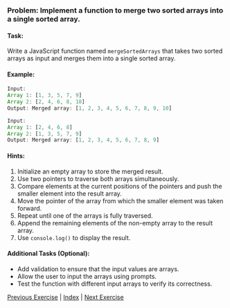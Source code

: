 ### Problem: Implement a function to merge two sorted arrays into a single sorted array.

#### Task:
Write a JavaScript function named `mergeSortedArrays` that takes two sorted arrays as input and merges them into a single sorted array.

#### Example:
```javascript
Input:
Array 1: [1, 3, 5, 7, 9]
Array 2: [2, 4, 6, 8, 10]
Output: Merged array: [1, 2, 3, 4, 5, 6, 7, 8, 9, 10]

Input:
Array 1: [2, 4, 6, 8]
Array 2: [1, 3, 5, 7, 9]
Output: Merged array: [1, 2, 3, 4, 5, 6, 7, 8, 9]
```

#### Hints:
1. Initialize an empty array to store the merged result.
2. Use two pointers to traverse both arrays simultaneously.
3. Compare elements at the current positions of the pointers and push the smaller element into the result array.
4. Move the pointer of the array from which the smaller element was taken forward.
5. Repeat until one of the arrays is fully traversed.
6. Append the remaining elements of the non-empty array to the result array.
7. Use `console.log()` to display the result.

#### Additional Tasks (Optional):
- Add validation to ensure that the input values are arrays.
- Allow the user to input the arrays using prompts.
- Test the function with different input arrays to verify its correctness.


[Previous Exercise](../10/README.md) | [Index](../../README.md) | [Next Exercise](../12/README.md)